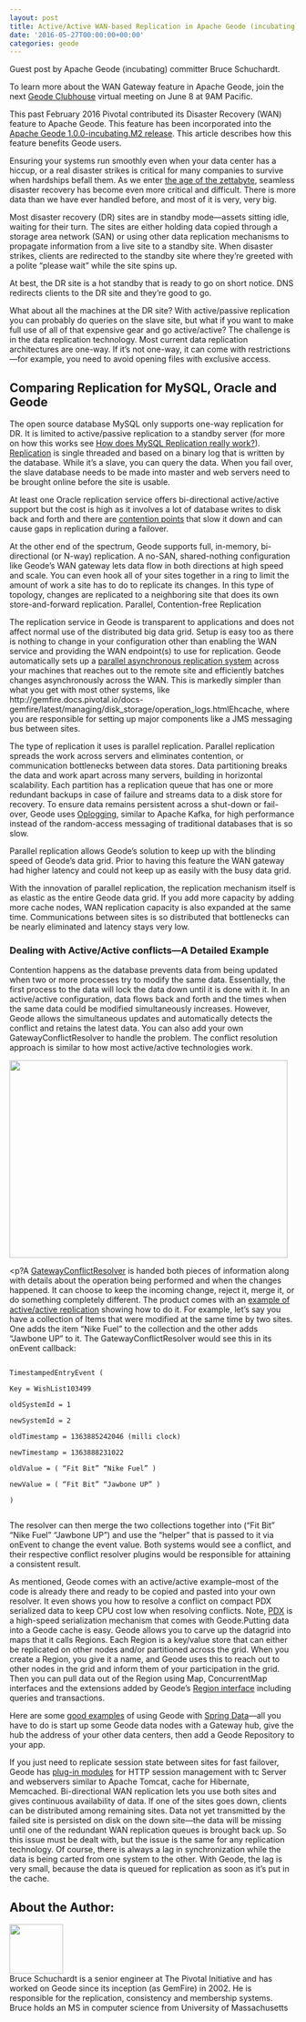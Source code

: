 ```yaml
---
layout: post
title: Active/Active WAN-based Replication in Apache Geode (incubating)
date: '2016-05-27T00:00:00+00:00'
categories: geode
---
```

<p>Guest post by Apache Geode (incubating) committer Bruce Schuchardt. </p>

<p>To learn more about the WAN Gateway feature in Apache Geode, join the next <a href="https://pivotalcommunity.adobeconnect.com/clubhouse/" target="_blank">Geode Clubhouse</a> virtual meeting on June 8 at 9AM Pacific.</p>

<p>This past February 2016 Pivotal contributed its Disaster Recovery (WAN) feature to Apache Geode. This feature has been incorporated into the <a href="http://geode.incubator.apache.org/releases/" target="_blank">Apache Geode 1.0.0-incubating.M2 release</a>.  This article describes how this feature benefits Geode users.</p>

<p>Ensuring your systems run smoothly even when your data center has a hiccup, or a real disaster strikes is critical for many companies to survive when hardships befall them.  As we enter <a href="http://blogs.vmware.com/vfabric/2013/03/why-every-database-must-be-broken-soon.html" target="_blank">the age of the zettabyte</a>, seamless disaster recovery has become even more critical and difficult. There is more data than we have ever handled before, and most of it is very, very big.</p>

<p>Most disaster recovery (DR) sites are in standby mode—assets sitting idle, waiting for their turn. The sites are either holding data copied through a storage area network (SAN) or using other data replication mechanisms to propagate information from a live site to a standby site.  When disaster strikes, clients are redirected to the standby site where they’re greeted with a polite “please wait” while the site spins up.</p>

<p>At best, the DR site is a hot standby that is ready to go on short notice.  DNS redirects clients to the DR site and they’re good to go.</p>

<p>What about all the machines at the DR site?  With active/passive replication you can probably do queries on the slave site, but what if you want to make full use of all of that expensive gear and go active/active?  The challenge is in the data replication technology. Most current data replication architectures are one-way. If it’s not one-way, it can come with restrictions—for example, you need to avoid opening files with exclusive access.</p>

<h2>Comparing Replication for MySQL, Oracle and Geode</h2>
<p>The open source database MySQL only supports one-way replication for DR. It is limited to active/passive replication to a standby server (for more on how this works see <a href="https://www.percona.com/blog/2013/01/09/how-does-mysql-replication-really-work/" target="_blank">How does MySQL Replication really work?</a>). <a href="http://searchdisasterrecovery.techtarget.com/feature/Disaster-recovery-replication-FAQ" target="_blank">Replication</a> is single threaded and based on a binary log that is written by the database. While it’s a slave, you can query the data.  When you fail over, the slave database needs to be made into master and web servers need to be brought online before the site is usable. </p>

<p>At least one Oracle replication service offers bi-directional active/active support but the cost is high as it involves a lot of database writes to disk back and forth and there are <a href="http://docs.oracle.com/cd/B28359_01/server.111/b28322/troub_rep.htm#i1016334" target="_blank">contention points</a> that slow it down and can cause gaps in replication during a failover.</p>

<p>At the other end of the spectrum, Geode supports full, in-memory, bi-directional (or N-way) replication.  A no-SAN, shared-nothing configuration like Geode’s WAN gateway lets data flow in both directions at high speed and scale. You can even hook all of your sites together in a ring to limit the amount of work a site has to do to replicate its changes. In this type of topology, changes are replicated to a neighboring site that does its own store-and-forward replication. </p?

<h2>Parallel, Contention-free Replication</h2>
<p>The replication service in Geode is transparent to applications and does not affect normal use of the distributed big data grid.  Setup is easy too as there is nothing to change in your configuration other than enabling the WAN service and providing the WAN endpoint(s) to use for replication. Geode automatically sets up a <a href="http://gemfire.docs.pivotal.io/docs-gemfire/topologies_and_comm/multi_site_configuration/setting_up_a_multisite_system.html" target="_blank">parallel asynchronous replication system</a> across your machines that reaches out to the remote site and efficiently batches changes asynchronously across the WAN. This is markedly simpler than what you get with most other systems, like http://gemfire.docs.pivotal.io/docs-gemfire/latest/managing/disk_storage/operation_logs.htmlEhcache, where you are responsible for setting up major components like a JMS messaging bus between sites.</p>

<p>The type of replication it uses is parallel replication. Parallel replication spreads the work across servers and eliminates contention, or communication bottlenecks between data stores.  Data partitioning breaks the data and work apart across many servers, building in horizontal scalability. Each partition has a replication queue that has one or more redundant backups in case of failure and streams data to a disk store for recovery.  To ensure data remains persistent across a shut-down or fail-over, Geode uses <a href="http://gemfire.docs.pivotal.io/docs-gemfire/latest/managing/disk_storage/operation_logs.html" target="_blank">Oplogging</a>, similar to Apache Kafka, for high performance instead of the random-access messaging of traditional databases that is so slow.</p>

<p>Parallel replication allows Geode’s solution to keep up with the blinding speed of Geode’s data grid. Prior to having this feature the WAN gateway had higher latency and could not keep up as easily with the busy data grid.</p>

<p>With the innovation of parallel replication, the replication mechanism itself is as elastic as the entire Geode data grid. If you add more capacity by adding more cache nodes, WAN replication capacity is also expanded at the same time.  Communications between sites is so distributed that bottlenecks can be nearly eliminated and latency stays very low.</p>

<h3>Dealing with Active/Active conflicts—A Detailed Example</h3>
<p>Contention happens as the database prevents data from being updated when two or more processes try to modify the same data. Essentially, the first process to the data will lock the data down until it is done with it. In an active/active configuration, data flows back and forth and the times when the same data could be modified simultaneously increases. However, Geode allows the simultaneous updates and automatically detects the conflict and retains the latest data. You can also add your own GatewayConflictResolver to handle the problem.  The conflict resolution approach is similar to how most active/active technologies work.</p>

<img src="https://blogs.apache.org/geode/mediaresource/6181ecd0-a670-4734-82ae-6590961f565d" style="width:488px;height:347px">
 
<p?A <a href="http://data-docs-samples.cfapps.io/docs-gemfire/latest/javadocs/japi/com/gemstone/gemfire/cache/util/GatewayConflictResolver.html" target="_blank">GatewayConflictResolver</a> is handed both pieces of information along with details about the operation being performed and when the changes happened.  It can choose to keep the incoming change, reject it, merge it, or do something completely different.  The product comes with an <a href="http://gemfire.docs.pivotal.io/docs-gemfire/developing/events/resolving_multisite_conflicts.html" target="_blank">example of active/active replication</a> showing how to do it. For example, let’s say you have a collection of Items that were modified at the same time by two sites.  One adds the item “Nike Fuel” to the collection and the other adds “Jawbone UP” to it.  The GatewayConflictResolver would see this in its onEvent callback:</p>

<code>
TimestampedEntryEvent (<br>
Key = WishList103499<br>
oldSystemId = 1<br>
newSystemId = 2<br>
oldTimestamp = 1363885242046 (milli clock)<br>
newTimestamp = 1363888231022<br>
oldValue = ( “Fit Bit” “Nike Fuel” )<br>
newValue = ( “Fit Bit” “Jawbone UP” )<br>
)<br>
</code>

<p>The resolver can then merge the two collections together into (“Fit Bit” “Nike Fuel” “Jawbone UP”) and use the “helper” that is passed to it via onEvent to change the event value.  Both systems would see a conflict, and their respective conflict resolver plugins would be responsible for attaining a consistent result.</p>

<p>As mentioned, Geode comes with an active/active example–most of the code is already there and ready to be copied and pasted into your own resolver.  It even shows you how to resolve a conflict on compact PDX serialized data to keep CPU cost low when resolving conflicts. Note, <a href="http://gemfire.docs.pivotal.io/docs-gemfire/latest/developing/data_serialization/PDX_Serialization_Features.html" target="_blank">PDX</a> is a high-speed serialization mechanism that comes with Geode.</p?

<p>Putting data into a Geode cache is easy. Geode allows you to carve up the datagrid into maps that it calls Regions. Each Region is a key/value store that can either be replicated on other nodes and/or partitioned across the grid. When you create a Region, you give it a name, and Geode uses this to reach out to other nodes in the grid and inform them of your participation in the grid. Then you can pull data out of the Region using Map, ConcurrentMap interfaces and the extensions added by Geode’s <a href="http://gemfire.docs.pivotal.io/docs-gemfire/latest/managing/disk_storage/operation_logs.html" target="_blank">Region interface</a> including queries and transactions.</p>

</p>Here are some <a href="https://github.com/spring-projects/spring-gemfire-examples" target="_blank">good examples</a> of using Geode with <a href="http://projects.spring.io/spring-data/" target="_blank">Spring Data</a>—all you have to do is start up some Geode data nodes with a Gateway hub, give the hub the address of your other data centers, then add a Geode Repository to your app.</p>

<p>If you just need to replicate session state between sites for fast failover, Geode has <a href="http://gemfire.docs.pivotal.io/docs-gemfire/latest/tools_modules/book_intro.html" target="_blank">plug-in modules</a> for HTTP session management with tc Server and webservers similar to Apache Tomcat, cache for Hibernate, Memcached. Bi-directional WAN replication lets you use both sites and gives continuous availability of data.  If one of the sites goes down, clients can be distributed among remaining sites.  Data not yet transmitted by the failed site is persisted on disk on the down site—the data will be missing until one of the redundant WAN replication queues is brought back up. So this issue must be dealt with, but the issue is the same for any replication technology.  Of course, there is always a lag in synchronization while the data is being carted from one system to the other. With Geode, the lag is very small, because the data is queued for replication as soon as it’s put in the cache.</p>

<h2>About the Author:</h2>  
<img src="https://blogs.apache.org/geode/mediaresource/da509759-a21d-4c67-bc8d-59cd0a01e8dd" style="width:94px;height:87px"><br>
Bruce Schuchardt is a senior engineer at The Pivotal Initiative and has worked on Geode since its inception (as GemFire) in 2002. He is responsible for the replication, consistency and membership systems.  Bruce holds an MS in computer science from University of Massachusetts
